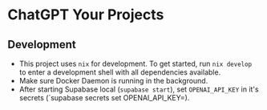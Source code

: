 # ChatGPT Your Projects

## Development

- This project uses `nix` for development. To get started, run `nix develop` to enter a development shell with all dependencies available.
- Make sure Docker Daemon is running in the background.
- After starting Supabase local (`supabase start`), set `OPENAI_API_KEY` in it's secrets (`supabase secrets set OPENAI_API_KEY=<your-openapi-key>).